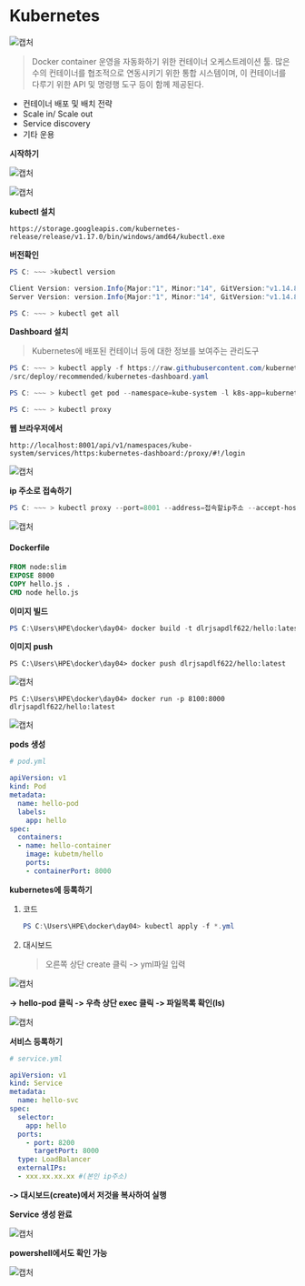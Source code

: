 # Kubernetes

![캡처](https://user-images.githubusercontent.com/42603919/72319401-6c8e5f00-36e2-11ea-82ac-aa79608f46d5.PNG)

> Docker container 운영을 자동화하기 위한 컨테이너 오케스트레이션 툴. 많은 수의 컨테이너를 협조적으로 연동시키기 위한 통합 시스템이며, 이 컨테이너를 다루기 위한 API 및 명령행 도구 등이 함께 제공된다.

- 컨테이너 배포 및 배치 전략
- Scale in/ Scale out
- Service discovery
- 기타 운용



**시작하기**

![캡처](https://user-images.githubusercontent.com/42603919/72319898-c80d1c80-36e3-11ea-99f8-d471a34f5f5f.PNG)

![캡처](https://user-images.githubusercontent.com/42603919/72320119-5c777f00-36e4-11ea-81ba-d447e272b13c.PNG)



**kubectl 설치**

```
https://storage.googleapis.com/kubernetes-release/release/v1.17.0/bin/windows/amd64/kubectl.exe
```



**버전확인**

```powershell
PS C: ~~~ >kubectl version

Client Version: version.Info{Major:"1", Minor:"14", GitVersion:"v1.14.8", GitCommit:"211047e9a1922595eaa3a1127ed365e9299a6c23", GitTreeState:"clean", BuildDate:"2019-10-15T12:11:03Z", GoVersion:"go1.12.10", Compiler:"gc", Platform:"windows/amd64"}
Server Version: version.Info{Major:"1", Minor:"14", GitVersion:"v1.14.8", GitCommit:"211047e9a1922595eaa3a1127ed365e9299a6c23", GitTreeState:"clean", BuildDate:"2019-10-15T12:02:12Z", GoVersion:"go1.12.10", Compiler:"gc", Platform:"linux/amd64"}
```



```powershell
PS C: ~~~ > kubectl get all
```



**Dashboard 설치**

> Kubernetes에 배포된 컨테이너 등에 대한 정보를 보여주는 관리도구

```powershell
PS C: ~~~ > kubectl apply -f https://raw.githubusercontent.com/kubernetes/dashboard/v1.8.3
/src/deploy/recommended/kubernetes-dashboard.yaml
```

```powershell
PS C: ~~~ > kubectl get pod --namespace=kube-system -l k8s-app=kubernetes-dashboard
```

```powershell
PS C: ~~~ > kubectl proxy
```

**웹 브라우저에서**

```
http://localhost:8001/api/v1/namespaces/kube-system/services/https:kubernetes-dashboard:/proxy/#!/login
```

![캡처](https://user-images.githubusercontent.com/42603919/72321772-16241f00-36e8-11ea-9dd9-945671c14f21.PNG)



**ip 주소로 접속하기**

```powershell
PS C: ~~~ > kubectl proxy --port=8001 --address=접속할ip주소 --accept-hosts='^*$'
```

![캡처](https://user-images.githubusercontent.com/42603919/72323759-c85de580-36ec-11ea-8903-de8edbcdb173.PNG)



#### Dockerfile

```dockerfile
FROM node:slim
EXPOSE 8000
COPY hello.js .
CMD node hello.js
```



**이미지 빌드**

```powershell
PS C:\Users\HPE\docker\day04> docker build -t dlrjsapdlf622/hello:latest .
```



**이미지 push**

```
PS C:\Users\HPE\docker\day04> docker push dlrjsapdlf622/hello:latest
```

![캡처](https://user-images.githubusercontent.com/42603919/72326887-681e7200-36f3-11ea-9bf1-5310ad7e268f.PNG)

```
PS C:\Users\HPE\docker\day04> docker run -p 8100:8000 dlrjsapdlf622/hello:latest
```

![캡처](https://user-images.githubusercontent.com/42603919/72325751-24c30400-36f1-11ea-8b31-d16752e5795a.PNG)



**pods 생성**

```yaml
# pod.yml

apiVersion: v1
kind: Pod
metadata:
  name: hello-pod
  labels:
    app: hello
spec:
  containers:
  - name: hello-container
    image: kubetm/hello
    ports:
    - containerPort: 8000
```



**kubernetes에 등록하기**

1. 코드

   ```powershell
   PS C:\Users\HPE\docker\day04> kubectl apply -f *.yml
   ```

2. 대시보드

   > 오른쪽 상단 create 클릭 -> yml파일 입력

![캡처](https://user-images.githubusercontent.com/42603919/72326958-87b59a80-36f3-11ea-9fa4-ae9db573eb32.PNG)

**-> hello-pod 클릭 -> 우측 상단 exec 클릭 -> 파일목록 확인(ls)**

![캡처](https://user-images.githubusercontent.com/42603919/72327185-f2ff6c80-36f3-11ea-9894-bd317434d80a.PNG)





**서비스 등록하기**

```yaml
# service.yml

apiVersion: v1
kind: Service
metadata:
  name: hello-svc
spec:
  selector:
    app: hello
  ports:
    - port: 8200
      targetPort: 8000
  type: LoadBalancer
  externalIPs:
  - xxx.xx.xx.xx #(본인 ip주소)
```

**-> 대시보드(create)에서 저것을 복사하여 실행**



**Service 생성 완료**

![캡처](https://user-images.githubusercontent.com/42603919/72327654-ddd70d80-36f4-11ea-9f07-bffc1a366382.PNG)

**powershell에서도 확인 가능**

![캡처](https://user-images.githubusercontent.com/42603919/72328188-d2d0ad00-36f5-11ea-8fca-fba75a5ae232.PNG)

